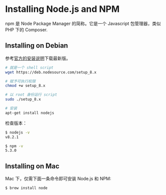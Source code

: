 # Installing Node.js and NPM

npm 是 Node Package Manager 的简称。它是一个 Javascript 包管理器，类似 PHP 下的 Composer.

## Installing on Debian

参考[官方的安装说明][install-instruction]下载最新版。

```bash
# 就是一个 shell script
wget https://deb.nodesource.com/setup_8.x

# 赋予可执行权限
chmod +w setup_8.x

# 以 root 身份运行 script
sudo ./setup_8.x

# 安装
apt-get install nodejs
```

检查版本：

```bash
$ nodejs -v
v8.2.1

$ npm -v
5.3.0
```

## Installing on Mac

Mac 下，仅需下面一条命令即可安装 Node.js 和 NPM:

```bash
$ brew install node
```

[install-instruction]: https://github.com/nodesource/distributions#installation-instructions
